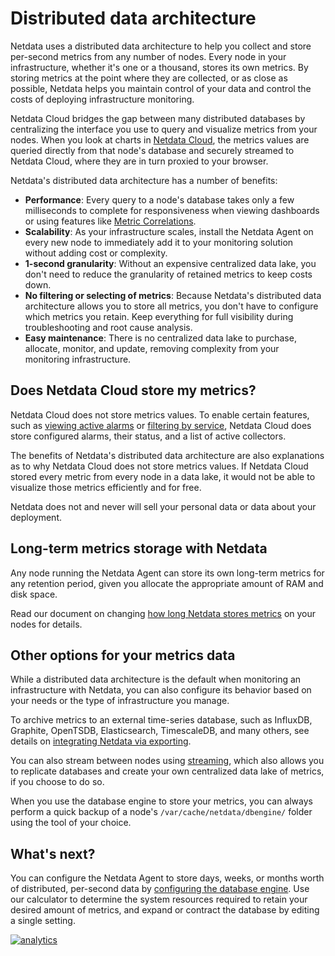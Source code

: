 <!--
title: "Distributed data architecture"
description: "Netdata's distributed data architecture stores metrics on individual nodes for high performance and scalability using all your granular metrics."
custom_edit_url: https://github.com/netdata/netdata/edit/master/docs/store/distributed-data.md
-->

# Distributed data architecture

Netdata uses a distributed data architecture to help you collect and store per-second metrics from any number of nodes.
Every node in your infrastructure, whether it's one or a thousand, stores its own metrics. By storing metrics at the
point where they are collected, or as close as possible, Netdata helps you maintain control of your data and control the
costs of deploying infrastructure monitoring.

Netdata Cloud bridges the gap between many distributed databases by centralizing the interface you use to query and
visualize metrics from your nodes. When you look at charts in [Netdata
Cloud](/docs/visualize/interact-dashboards-charts.md), the metrics values are queried directly from that node's database
and securely streamed to Netdata Cloud, where they are in turn proxied to your browser.

Netdata's distributed data architecture has a number of benefits:

-   **Performance**: Every query to a node's database takes only a few milliseconds to complete for responsiveness when
    viewing dashboards or using features like [Metric
    Correlations](https://learn.netdata.cloud/docs/cloud/insights/metric-correlations).
-   **Scalability**: As your infrastructure scales, install the Netdata Agent on every new node to immediately add it to
    your monitoring solution without adding cost or complexity.
-   **1-second granularity**: Without an expensive centralized data lake, you don't need to reduce the granularity of
    retained metrics to keep costs down.
-   **No filtering or selecting of metrics**: Because Netdata's distributed data architecture allows you to store all
    metrics, you don't have to configure which metrics you retain. Keep everything for full visibility during
    troubleshooting and root cause analysis.
-   **Easy maintenance**: There is no centralized data lake to purchase, allocate, monitor, and update, removing
    complexity from your monitoring infrastructure.

## Does Netdata Cloud store my metrics?

Netdata Cloud does not store metrics values. To enable certain features, such as [viewing active
alarms](/docs/monitor/view-active-alarms.md) or [filtering by
service](/docs/visualize/view-all-nodes.md#filter-and-group-your-infrastructure), Netdata Cloud does store configured
alarms, their status, and a list of active collectors.

The benefits of Netdata's distributed data architecture are also explanations as to why Netdata Cloud does not store
metrics values. If Netdata Cloud stored every metric from every node in a data lake, it would not be able to visualize
those metrics efficiently and for free.

Netdata does not and never will sell your personal data or data about your deployment.

## Long-term metrics storage with Netdata

Any node running the Netdata Agent can store its own long-term metrics for any retention period, given you allocate the
appropriate amount of RAM and disk space.

Read our document on changing [how long Netdata stores metrics](/docs/store/change-metrics-storage.md) on your nodes for
details.

## Other options for your metrics data

While a distributed data architecture is the default when monitoring an infrastructure with Netdata, you can also
configure its behavior based on your needs or the type of infrastructure you manage.

To archive metrics to an external time-series database, such as InfluxDB, Graphite, OpenTSDB, Elasticsearch,
TimescaleDB, and many others, see details on [integrating Netdata via exporting](/docs/export/integrate-exporting.md).

You can also stream between nodes using [streaming](/docs/stream/README.md), which also allows you to replicate
databases and create your own centralized data lake of metrics, if you choose to do so.

When you use the database engine to store your metrics, you can always perform a quick backup of a node's
`/var/cache/netdata/dbengine/` folder using the tool of your choice.

## What's next?

You can configure the Netdata Agent to store days, weeks, or months worth of distributed, per-second data by
[configuring the database engine](/docs/store/change-metrics-storage.md). Use our calculator to determine the system
resources required to retain your desired amount of metrics, and expand or contract the database by editing a single
setting.

[![analytics](https://www.google-analytics.com/collect?v=1&aip=1&t=pageview&_s=1&ds=github&dr=https%3A%2F%2Fgithub.com%2Fnetdata%2Fnetdata&dl=https%3A%2F%2Fmy-netdata.io%2Fgithub%2Fdocs%2Fstore%2Fdistributed-data&_u=MAC~&cid=5792dfd7-8dc4-476b-af31-da2fdb9f93d2&tid=UA-64295674-3)](<>)
